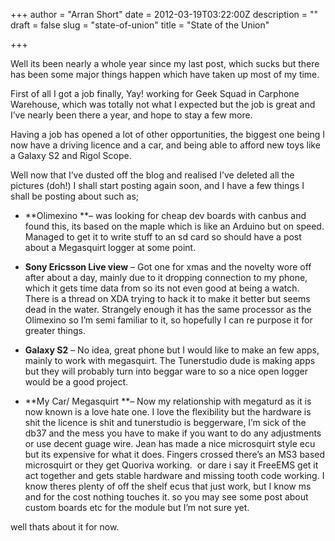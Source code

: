 +++
author = "Arran Short"
date = 2012-03-19T03:22:00Z
description = ""
draft = false
slug = "state-of-union"
title = "State of the Union"

+++


Well its been nearly a whole year since my last post, which sucks but there has been some major things happen which have taken up most of my time.

First of all I got a job finally, Yay! working for Geek Squad in Carphone Warehouse, which was totally not what I expected but the job is great and I’ve nearly been there a year, and hope to stay a few more.

Having a job has opened a lot of other opportunities, the biggest one being I now have a driving licence and a car, and being able to afford new toys like a Galaxy S2 and Rigol Scope.

Well now that I’ve dusted off the blog and realised I’ve deleted all the pictures (doh!) I shall start posting again soon, and I have a few things I shall be posting about such as;

- **Olimexino **– was looking for cheap dev boards with canbus and found this, its based on the maple which is like an Arduino but on speed. Managed to get it to write stuff to an sd card so should have a post about a Megasquirt logger at some point.

- **Sony Ericsson Live view** – Got one for xmas and the novelty wore off after about a day, mainly due to it dropping connection to my phone, which it gets time data from so its not even good at being a watch. There is a thread on XDA trying to hack it to make it better but seems dead in the water. Strangely enough it has the same processor as the Olimexino so I’m semi familiar to it, so hopefully I can re purpose it for greater things.

- **Galaxy S2** – No idea, great phone but I would like to make an few apps, mainly to work with megasquirt. The Tunerstudio dude is making apps but they will probably turn into beggar ware to so a nice open logger would be a good project.

- **My Car/ Megasquirt **– Now my relationship with megaturd as it is now known is a love hate one. I love the flexibility but the hardware is shit the licence is shit and tunerstudio is beggerware, I’m sick of the db37 and the mess you have to make if you want to do any adjustments or use decent guage wire. Jean has made a nice microsquirt style ecu but its expensive for what it does. Fingers crossed there’s an MS3 based microsquirt or they get Quoriva working.  or dare i say it FreeEMS get it act together and gets stable hardware and missing tooth code working. I know theres plenty of off the shelf ecus that just work, but I know ms and for the cost nothing touches it. so you may see some post about custom boards etc for the module but I’m not sure yet.

<div>well thats about it for now.</div><div></div>

